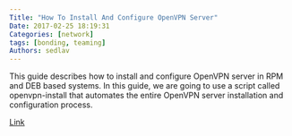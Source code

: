 ```yaml
---
Title: "How To Install And Configure OpenVPN Server"
Date: 2017-02-25 18:19:31
Categories: [network]
tags: [bonding, teaming]
Authors: sedlav
---
```


This guide describes how to install and configure OpenVPN server in RPM and DEB based systems. In this guide, we are going to use a script called openvpn-install that automates the entire OpenVPN server installation and configuration process.

[Link](https://www.ostechnix.com/easiest-way-install-configure-openvpn-server-linux/)
